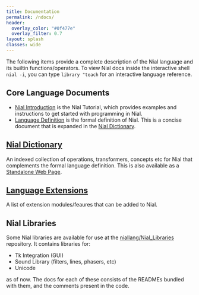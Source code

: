 ```yaml
---
title: Documentation
permalink: /ndocs/
header:
  overlay_color: "#0f477e"
  overlay_filter: 0.7
layout: splash
classes: wide
---
```


The following items provide a complete description of the Nial language and its builtin functions/operators. To view Nial docs inside the interactive shell `nial -i`, you can type `library "teach` for an interactive language reference.

## Core Language Documents

- [Nial Introduction](intro/) is the Nial Tutorial, which provides examples and instructions to get started with programming in Nial.
- [Language Definition](LanguageDefinition.md) is the formal definition of Nial. This is a concise document
that is expanded in the [Nial Dictionary](NialDict2.md).

## [Nial Dictionary](NialDict2.md)

An indexed collection of operations, transformers, concepts etc for Nial that complements the formal language definition. This is also available as a [Standalone Web Page](NialDictionary.html).


## [Language Extensions](NialExtensions.md)

A list of extension modules/feaures that can be added to Nial.

## Nial Libraries

Some Nial libraries are available for use at the [niallang/Nial_Libraries](https://github.com/niallang/Nial_Libraries) repository. It contains libraries for:

- Tk Integration (GUI)
- Sound Library (filters, lines, phasers, etc)
- Unicode

as of now. The docs for each of these consists of the READMEs bundled with them, and the comments present in the code.





